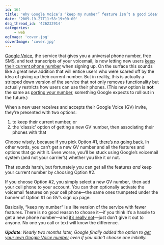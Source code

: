```yaml
---
id: 164
title: 'Why Google Voice’s “keep my number” feature isn’t a good idea'
date: '2009-10-27T11:58:19+00:00'
dsq_thread_id: '426232914'
categories:
    - web
ogImage: 'cover.jpg'
coverImage: 'cover.jpg'
---
```


[Google Voice](https://www.google.com/voice), the service that gives you a universal phone number, free SMS, and text transcripts of your voicemail, is now letting new users [keep their current phone number](http://googlevoiceblog.blogspot.com/2009/10/google-voice-with-your-existing-number.html) when signing up. On the surface this sounds like a great new addition that will entice users who were scared off by the idea of giving up their current number. But in reality, this is actually a stripped down version of the service that not only removes functionality but actually restricts how users can use their phones. (This new option is **not** the same as [porting your number](http://www.fcc.gov/cib/consumerfacts/numbport.html), something Google expects to roll out in the future.)

When a new user receives and accepts their Google Voice (GV) invite, they’re presented with two options:

1. to keep their current number, or
2. the ‘classic’ option of getting a new GV number, then associating their phones with that

Choose wisely, because if you pick Option #1, [there’s no going back](http://www.google.com/support/forum/p/voice/thread?fid=02b0c1e599ff0a17000476ea06818daa&hl=en 'See the first reply'). In other words, you can’t get a new GV number and all the features and options that go with it. Even worse, you’ll be stuck using Google’s voicemail system (and not your carrier’s) whether you like it or not.

That sounds harsh, but fortunately you can get all the features _and_ keep your current number by choosing Option #2.

If you choose Option #2, you simply select a new GV number,  then add your cell phone to your account. You can then optionally activate the voicemail features on your cell phone&mdash;the same ones trumpeted under the banner of Option #1 on GV’s sign up page.

Basically, “keep my number” is a lite version of the service with fewer features. There is no good reason to choose it&mdash;if you think it’s a hassle to get a new phone number&mdash;and [it’s really not](http://lifehacker.com/5311254/how-to-ease-your-transition-to-google-voice 'Lifehacker: How to Ease Your Transition to Google Voice')&mdash;just don’t give it out to anyone. No one you call or text will know the difference.

**_Update_**_: Nearly two months later, Google finally added the option to_ [_get your own Google Voice number_](http://googlevoiceblog.blogspot.com/2009/12/few-weeks-ago-we-launched-ability-to.html?utm_source=feedburner&utm_medium=feed&utm_campaign=Feed:+GoogleVoiceBlog+(Google+Voice+Blog)&utm_content=Google+Reader) _even if you didn’t choose one initially._

